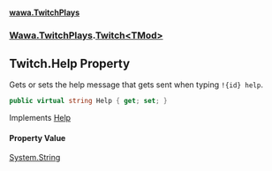 #### [wawa.TwitchPlays](index.md 'index')
### [Wawa.TwitchPlays](Wawa.TwitchPlays.md 'Wawa.TwitchPlays').[Twitch&lt;TMod&gt;](Twitch_TMod_.md 'Wawa.TwitchPlays.Twitch<TMod>')

## Twitch<TMod>.Help Property

Gets or sets the help message that gets sent when typing `!{id} help`.

```csharp
public virtual string Help { get; set; }
```

Implements [Help](ITwitchDeclarable.Help.md 'Wawa.TwitchPlays.ITwitchDeclarable.Help')

#### Property Value
[System.String](https://docs.microsoft.com/en-us/dotnet/api/System.String 'System.String')